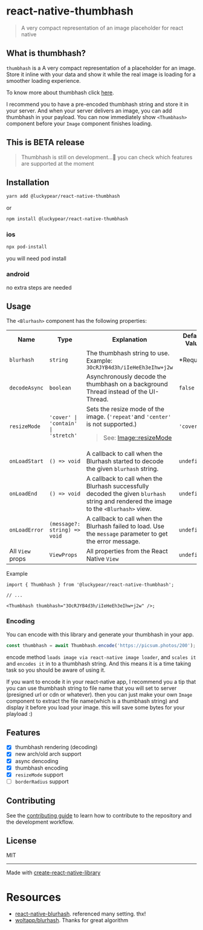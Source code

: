 # react-native-thumbhash

> A very compact representation of an image placeholder for react native

## What is thumbhash?

`thumbhash` is a A very compact representation of a placeholder for an image. Store it inline with your data and show it while the real image is loading for a smoother loading experience.

To know more about thumbhash click [here](https://github.com/evanw/thumbhash).

I recommend you to have a pre-encoded thumbhash string and store it in your server. And when your server delivers an image, you can add thumbhash in your payload. You can now immediately show `<Thumbhash>` component before your `Image` component finishes loading.

## This is BETA release

> Thumbhash is still on development...🚧
> you can check which features are supported at the moment

## Installation

```sh
yarn add @luckypear/react-native-thumbhash
```

or

```sh
npm install @luckypear/react-native-thumbhash
```

### ios

```sh
npx pod-install
```

you will need pod install

### android

no extra steps are needed

## Usage

The `<Blurhash>` component has the following properties:

<table>
  <tr>
    <th>Name</th>
    <th>Type</th>
    <th>Explanation</th>
    <th>Default Value</th>
  </td>
  <tr>
    <td><code>blurhash</code></td>
    <td><code>string</code></td>
    <td>The thumbhash string to use. Example: <code>3OcRJYB4d3h/iIeHeEh3eIhw+j2w</code></td>
    <td>*Required</td>
  </tr>
  <tr>
    <td><code>decodeAsync</code></td>
    <td><code>boolean</code></td>
    <td>Asynchronously decode the thumbhash on a background Thread instead of the UI-Thread.</td>
    <td><code>false</code></td>
  </tr>
  <tr>
    <td><code>resizeMode</code></td>
    <td><code>'cover' | 'contain' | 'stretch'</code></td>
    <td>Sets the resize mode of the image. (<code>'repeat'</code>and <code>'center'</code> is not supported.)
    <blockquote>See: <a href="https://reactnative.dev/docs/image#resizemode">Image::resizeMode</a></blockquote>
    </td>
    <td><code>'cover'</code></td>
  </tr>
  <tr>
    <td><code>onLoadStart</code></td>
    <td><code>() => void</code></td>
    <td>A callback to call when the Blurhash started to decode the given <code>blurhash</code> string.</td>
    <td><code>undefined</code></td>
  </tr>
  <tr>
    <td><code>onLoadEnd</code></td>
    <td><code>() => void</code></td>
    <td>A callback to call when the Blurhash successfully decoded the given <code>blurhash</code> string and rendered the image to the <code>&lt;Blurhash&gt;</code> view.</td>
    <td><code>undefined</code></td>
  </tr>
  <tr>
    <td><code>onLoadError</code></td>
    <td><code>(message?: string) => void</code></td>
    <td>A callback to call when the Blurhash failed to load. Use the <code>message</code> parameter to get the error message.</td>
    <td><code>undefined</code></td>
  </tr>
  <tr>
    <td>All <code>View</code> props</td>
    <td><code>ViewProps</code></td>
    <td>All properties from the React Native <code>View</code></td>
    <td><code>undefined</code></td>
  </tr>
</table>

Example

```tsx
import { Thumbhash } from '@luckypear/react-native-thumbhash';

// ...

<Thumbhash thumbhash="3OcRJYB4d3h/iIeHeEh3eIhw+j2w" />;
```

### Encoding

You can encode with this library and generate your thumbhash in your app.

```ts
const thumbhash = await Thumbhash.encode('https://picsum.photos/200');
```

encode method `loads image via react-native image loader`, and `scales it` and `encodes it` in to a thumbhash string. And this means it is a time taking task so you should be aware of using it.

If you want to encode it in your react-native app, I recommend you a tip that you can use thumbhash string to file name that you will set to server (presigned url or cdn or whatever). then you can just make your own `Image` component to extract the file name(which is a thumbhash string) and display it before you load your image. this will save some bytes for your playload :)

## Features

- [x] thumbhash rendering (decoding)
- [x] new arch/old arch support
- [x] async dencoding
- [x] thumbhash encoding
- [x] `resizeMode` support
- [ ] `borderRadius` support

## Contributing

See the [contributing guide](CONTRIBUTING.md) to learn how to contribute to the repository and the development workflow.

## License

MIT

---

Made with [create-react-native-library](https://github.com/callstack/react-native-builder-bob)

# Resources

- [react-native-blurhash](https://github.com/mrousavy/react-native-blurhash). referenced many setting. thx!
- [woltapp/blurhash](https://github.com/evanw/thumbhash). Thanks for great algorithm

